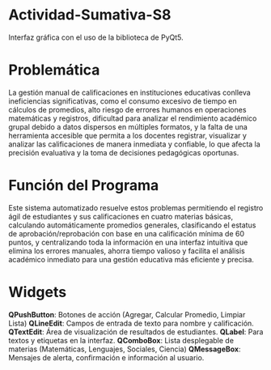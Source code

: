 # Actividad-Sumativa-S8
Interfaz gráfica con el uso de la biblioteca de PyQt5.

# Problemática
La gestión manual de calificaciones en instituciones educativas conlleva ineficiencias significativas, como el consumo excesivo de tiempo en cálculos de promedios, alto riesgo de errores humanos en operaciones matemáticas y registros, dificultad para analizar el rendimiento académico grupal debido a datos dispersos en múltiples formatos, y la falta de una herramienta accesible que permita a los docentes registrar, visualizar y analizar las calificaciones de manera inmediata y confiable, lo que afecta la precisión evaluativa y la toma de decisiones pedagógicas oportunas.

# Función del Programa
Este sistema automatizado resuelve estos problemas permitiendo el registro ágil de estudiantes y sus calificaciones en cuatro materias básicas, calculando automáticamente promedios generales, clasificando el estatus de aprobación/reprobación con base en una calificación mínima de 60 puntos, y centralizando toda la información en una interfaz intuitiva que elimina los errores manuales, ahorra tiempo valioso y facilita el análisis académico inmediato para una gestión educativa más eficiente y precisa.


# Widgets
**QPushButton**: Botones de acción (Agregar, Calcular Promedio, Limpiar Lista)
**QLineEdit**: Campos de entrada de texto para nombre y calificación.
**QTextEdit**: Área de visualización de resultados de estudiantes.
**QLabel**: Para textos y etiquetas en la interfaz.
**QComboBox**: Lista desplegable de materias (Matemáticas, Lenguajes, Sociales, Ciencia)
**QMessageBox**: Mensajes de alerta, confirmación e información al usuario.
